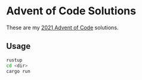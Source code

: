 # Advent of Code Solutions

These are my [2021 Advent of Code](https://adventofcode.com/) solutions.

## Usage

```bash
rustup
cd <dir>
cargo run
```
